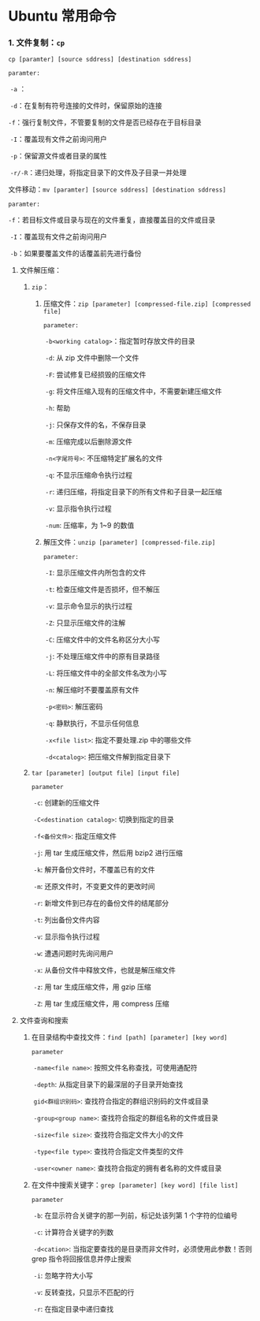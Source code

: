 # Ubuntu 常用命令

### 1. 文件复制：`cp`

`cp [paramter] [source sddress] [destination sddress]`

`paramter:`

​	`-a` ：

​	`-d`：在复制有符号连接的文件时，保留原始的连接

​	`-f`：强行复制文件，不管要复制的文件是否已经存在于目标目录

​	`-I`：覆盖现有文件之前询问用户

​	`-p`：保留源文件或者目录的属性

​	`-r/-R`：递归处理，将指定目录下的文件及子目录一并处理

文件移动：`mv [paramter] [source sddress] [destination sddress]`

`paramter:`

​	`-f`：若目标文件或目录与现在的文件重复，直接覆盖目的文件或目录

​	`-I`：覆盖现有文件之前询问用户

​	`-b`：如果要覆盖文件的话覆盖前先进行备份

1. 文件解压缩：
   1. `zip`：
      1. 压缩文件：`zip [parameter] [compressed-file.zip] [compressed file]`

         `parameter:`

         ​	`-b<working catalog>`：指定暂时存放文件的目录

         ​	`-d`: 从 zip 文件中删除一个文件

         ​	`-F`: 尝试修复已经损毁的压缩文件

         ​	`-g`: 将文件压缩入现有的压缩文件中，不需要新建压缩文件

         ​	`-h`: 帮助

         ​	`-j`: 只保存文件的名，不保存目录

         ​	`-m`: 压缩完成以后删除源文件

         ​	`-n<字尾符号>`: 不压缩特定扩展名的文件

         ​	`-q`: 不显示压缩命令执行过程	

         ​	`-r`: 递归压缩，将指定目录下的所有文件和子目录一起压缩

         ​	`-v`: 显示指令执行过程

         ​	`-num`: 压缩率，为 1~9 的数值

      2. 解压文件：`unzip [parameter] [compressed-file.zip]`

         `parameter:`

         ​	`-I`: 显示压缩文件内所包含的文件

         ​	`-t`: 检查压缩文件是否损坏，但不解压

         ​	`-v`: 显示命令显示的执行过程

         ​	`-Z`: 只显示压缩文件的注解

         ​	`-C`: 压缩文件中的文件名称区分大小写

         ​	`-j`: 不处理压缩文件中的原有目录路径

         ​	`-L`: 将压缩文件中的全部文件名改为小写

         ​	`-n`: 解压缩时不要覆盖原有文件

         ​	`-p<密码>`: 解压密码

         ​	`-q`: 静默执行，不显示任何信息

         ​	`-x<file list>`: 指定不要处理.zip 中的哪些文件

         ​	`-d<catalog>`: 把压缩文件解到指定目录下

   2. `tar [parameter] [output file] [input file]`

      `parameter`

      ​	`-c`: 创建新的压缩文件

      ​	`-C<destination catalog>`: 切换到指定的目录

      ​	`-f<备份文件>`: 指定压缩文件

      ​	`-j`: 用 tar 生成压缩文件，然后用 bzip2 进行压缩

      ​	`-k`: 解开备份文件时，不覆盖已有的文件

      ​	`-m`: 还原文件时，不变更文件的更改时间

      ​	`-r`: 新增文件到已存在的备份文件的结尾部分

      ​	`-t`: 列出备份文件内容

      ​	`-v`: 显示指令执行过程

      ​	`-w`: 遭遇问题时先询问用户

      ​	`-x`: 从备份文件中释放文件，也就是解压缩文件

      ​	`-z`: 用 tar 生成压缩文件，用 gzip 压缩

      ​	`-Z`: 用 tar 生成压缩文件，用 compress 压缩

2. 文件查询和搜索
   1. 在目录结构中查找文件：`find [path] [parameter] [key word]`

      `parameter`

      ​	`-name<file name>`: 按照文件名称查找，可使用通配符

      ​	`-depth`: 从指定目录下的最深层的子目录开始查找

      ​	`gid<群组识别码>`: 查找符合指定的群组识别码的文件或目录

      ​	`-group<group name>`: 查找符合指定的群组名称的文件或目录

      ​	`-size<file size>`: 查找符合指定文件大小的文件

      ​	`-type<file type>`: 查找符合指定文件类型的文件

      ​	`-user<owner name>`: 查找符合指定的拥有者名称的文件或目录

   2. 在文件中搜索关键字：`grep [parameter] [key word] [file list]`

      `parameter`

      ​	`-b`: 在显示符合关键字的那一列前，标记处该列第 1 个字符的位编号

      ​	`-c`: 计算符合关键字的列数

      ​	`-d<cation>`: 当指定要查找的是目录而非文件时，必须使用此参数！否则 grep 指令将回报信息并停止搜索

      ​	`-i`: 忽略字符大小写

      ​	`-v`: 反转查找，只显示不匹配的行

      ​	`-r`: 在指定目录中递归查找

